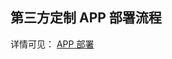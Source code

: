 ## 第三方定制 APP 部署流程

详情可见： [APP 部署](https://github.com/tencentyun/iot-link-ios/blob/master/doc/%E7%AC%AC%E4%B8%89%E6%96%B9APP%E9%83%A8%E7%BD%B2%E6%B5%81%E7%A8%8B.md)




